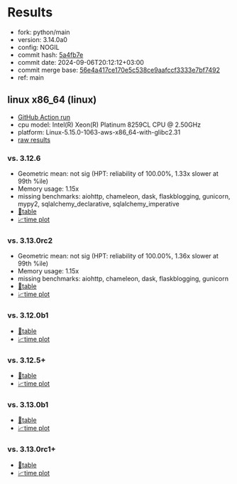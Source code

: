 # Results

- fork: python/main
- version: 3.14.0a0
- config: NOGIL
- commit hash: [5a4fb7e](https://github.com/python/cpython/commit/5a4fb7e)
- commit date: 2024-09-06T20:12:12+03:00
- commit merge base: [56e4a417ce170e5c538ce9aafccf3333e7bf7492](https://github.com/python/cpython/commit/56e4a417ce170e5c538ce9aafccf3333e7bf7492)
- ref: main

## linux x86_64 (linux)

- [GitHub Action run](https://github.com/facebookexperimental/free-threading-benchmarking/actions/runs/10740958612)
- cpu model: Intel(R) Xeon(R) Platinum 8259CL CPU @ 2.50GHz
- platform: Linux-5.15.0-1063-aws-x86_64-with-glibc2.31
- [raw results](bm-20240906-linux-x86_64-python-main-3.14.0a0-5a4fb7e.json)

### vs. 3.12.6

- Geometric mean: not sig (HPT: reliability of 100.00%, 1.33x slower at 99th %ile)
- Memory usage: 1.15x
- missing benchmarks: aiohttp, chameleon, dask, flaskblogging, gunicorn, mypy2, sqlalchemy_declarative, sqlalchemy_imperative
- [📄table](bm-20240906-linux-x86_64-python-main-3.14.0a0-5a4fb7e-vs-3.12.6.md)
- [📈time plot](bm-20240906-linux-x86_64-python-main-3.14.0a0-5a4fb7e-vs-3.12.6.svg)

### vs. 3.13.0rc2

- Geometric mean: not sig (HPT: reliability of 100.00%, 1.36x slower at 99th %ile)
- Memory usage: 1.15x
- missing benchmarks: aiohttp, chameleon, dask, flaskblogging, gunicorn
- [📄table](bm-20240906-linux-x86_64-python-main-3.14.0a0-5a4fb7e-vs-3.13.0rc2.md)
- [📈time plot](bm-20240906-linux-x86_64-python-main-3.14.0a0-5a4fb7e-vs-3.13.0rc2.svg)

### vs. 3.12.0b1

- [📄table](bm-20240906-linux-x86_64-python-main-3.14.0a0-5a4fb7e-vs-3.12.0b1.md)
- [📈time plot](bm-20240906-linux-x86_64-python-main-3.14.0a0-5a4fb7e-vs-3.12.0b1.svg)

### vs. 3.12.5+

- [📄table](bm-20240906-linux-x86_64-python-main-3.14.0a0-5a4fb7e-vs-3.12.5%2B.md)
- [📈time plot](bm-20240906-linux-x86_64-python-main-3.14.0a0-5a4fb7e-vs-3.12.5%2B.svg)

### vs. 3.13.0b1

- [📄table](bm-20240906-linux-x86_64-python-main-3.14.0a0-5a4fb7e-vs-3.13.0b1.md)
- [📈time plot](bm-20240906-linux-x86_64-python-main-3.14.0a0-5a4fb7e-vs-3.13.0b1.svg)

### vs. 3.13.0rc1+

- [📄table](bm-20240906-linux-x86_64-python-main-3.14.0a0-5a4fb7e-vs-3.13.0rc1%2B.md)
- [📈time plot](bm-20240906-linux-x86_64-python-main-3.14.0a0-5a4fb7e-vs-3.13.0rc1%2B.svg)

